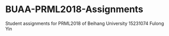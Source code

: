 # BUAA-PRML2018-Assignments
Student assignments for PRML2018 of Beihang University
15231074 Fulong Yin
